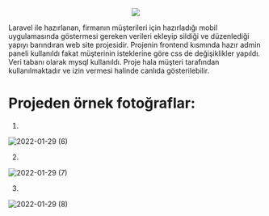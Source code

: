 <p align="center"><img src="https://laravel.com/assets/img/components/logo-laravel.svg"></p>

Laravel ile hazırlanan, firmanın müşterileri için hazırladığı mobil uygulamasında göstermesi gereken verileri ekleyip sildiği ve düzenlediği yapıyı barındıran web site projesidir. Projenin frontend kısmında hazır admin paneli kullanıldı fakat müşterinin isteklerine göre css de değişiklikler yapıldı. Veri tabanı olarak mysql kullanıldı. Proje hala müşteri tarafından kullanılmaktadır ve izin vermesi halinde canlıda gösterilebilir.

<h1>Projeden örnek fotoğraflar:</h1>

1)

![2022-01-29 (6)](https://user-images.githubusercontent.com/43759769/151667268-111b9529-aa9d-4380-bf02-ac093c548738.png)

2)

![2022-01-29 (7)](https://user-images.githubusercontent.com/43759769/151667279-2b7b54ee-3767-4998-98e2-24e02ab996dd.png)

3)

![2022-01-29 (8)](https://user-images.githubusercontent.com/43759769/151667297-f9056169-f037-49da-9d3f-7dd1a58c08ab.png)
